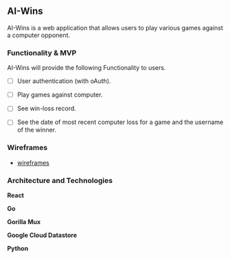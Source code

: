 ## AI-Wins
AI-Wins is a web application that allows users to play various games against a computer opponent.   

### Functionality & MVP
AI-Wins will provide the following Functionality to users.
- [ ] User authentication (with oAuth).
- [ ] Play games against computer.
- [ ] See win-loss record.
- [ ] See the date of most recent computer loss for a game and the username of the winner.



### Wireframes
+ [wireframes](./wireframes/)


### Architecture and Technologies
**React**

**Go**

**Gorilla Mux**

**Google Cloud Datastore**

**Python**
